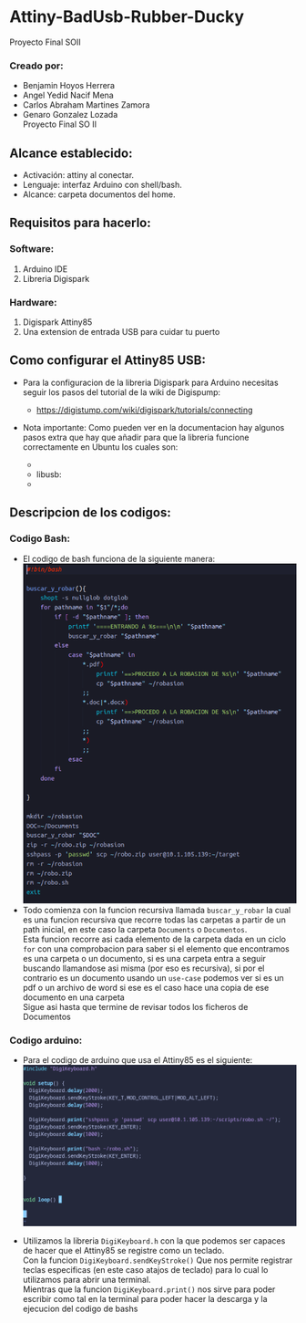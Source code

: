 # Attiny-BadUsb-Rubber-Ducky
Proyecto Final SOII

### Creado por:
* Benjamin Hoyos Herrera
* Angel Yedid Nacif Mena
* Carlos Abraham Martines Zamora
* Genaro Gonzalez Lozada  
Proyecto Final SO II

## Alcance establecido:
* Activación: attiny al conectar.
* Lenguaje: interfaz Arduino con shell/bash.
* Alcance: carpeta documentos del home.
## Requisitos para hacerlo:

### Software:
1. Arduino IDE
2. Libreria Digispark
### Hardware:
1. Digispark Attiny85
2. Una extension de entrada USB para cuidar tu puerto
## Como configurar el Attiny85 USB:

* Para la configuracion de la libreria Digispark para Arduino necesitas seguir los pasos del tutorial de la wiki de Digispump:
    * https://digistump.com/wiki/digispark/tutorials/connecting 

* Nota importante: Como pueden ver en la documentacion hay algunos pasos extra que hay que añadir para que la libreria funcione correctamente en Ubuntu los cuales son:

    - 
    - libusb:
    - 




## Descripcion de los codigos:

### Codigo Bash:
* El codigo de bash funciona de la siguiente manera:  
 ![bash code](https://github.com/Benqui/Attiny-BadUsb-Rubber-Ducky/blob/main/media/bash_c.png) 
* Todo comienza con la funcion recursiva llamada ```buscar_y_robar``` la cual es una funcion recursiva que recorre todas las carpetas a partir de un path inicial, en este caso la carpeta ```Documents``` o ```Documentos```.  
Esta funcion recorre asi cada elemento de la carpeta dada en un ciclo ```for``` con una comprobacion para saber si el elemento que encontramos es una carpeta o un documento, si es una carpeta entra a seguir buscando llamandose asi misma (por eso es recursiva), si por el contrario es un documento usando un ```use-case``` podemos ver si es un pdf o un archivo de word si ese es el caso hace una copia de ese documento en una carpeta  
Sigue asi hasta que termine de revisar todos los ficheros de Documentos  

### Codigo arduino:  
* Para el codigo de arduino que usa el Attiny85 es el siguiente:  
 ![arduino code](https://github.com/Benqui/Attiny-BadUsb-Rubber-Ducky/blob/main/media/arduino_c.png) 

* Utilizamos la libreria ```DigiKeyboard.h``` con la que podemos ser capaces de hacer que el Attiny85 se registre como un teclado.  
Con la funcion ```DigiKeyboard.sendKeyStroke()``` Que nos permite registrar teclas especificas (en este caso atajos de teclado) para lo cual lo utilizamos para abrir una terminal.  
Mientras que la funcion ```DigiKeyboard.print()``` nos sirve para poder escribir como tal en la terminal para poder hacer la descarga y la ejecucion del codigo de bashs